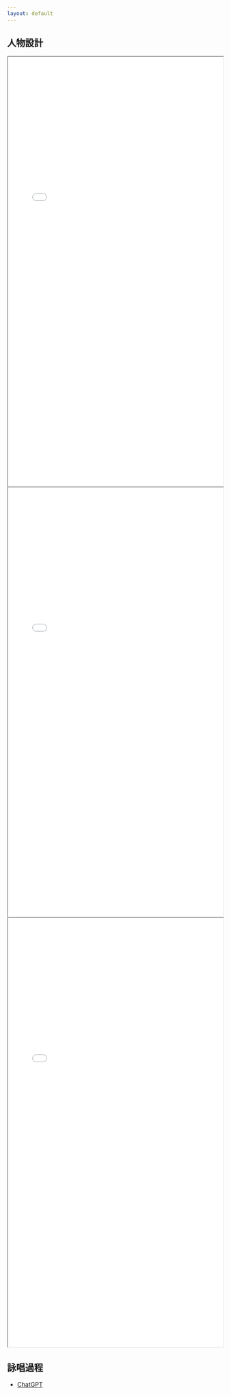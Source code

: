 ```yaml
---
layout: default
---
```


## 人物設計
<iframe src="./Grumm.html" width="100%" height="1000px" style="background-color: white;"></iframe>
<iframe src="./Elysia.html" width="100%" height="1000px" style="background-color: white;"></iframe>
<iframe src="./Skrik.html" width="100%" height="1000px" style="background-color: white;"></iframe>

## 詠唱過程
* [ChatGPT](./chatgpt.html)